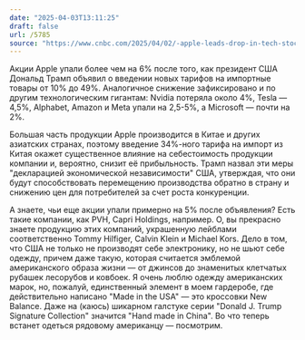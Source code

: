 ```yaml
---
date: "2025-04-03T13:11:25"
draft: false
url: /5785
source: "https://www.cnbc.com/2025/04/02/-apple-leads-drop-in-tech-stocks-after-trump-tariff-announcement.html"
---
```


Акции Apple упали более чем на 6% после того, как президент США Дональд Трамп объявил о введении новых тарифов на импортные товары от 10% до 49%. Аналогичное снижение зафиксировано и по другим технологическим гигантам: Nvidia потеряла около 4%, Tesla — 4,5%, Alphabet, Amazon и Meta упали на 2,5-5%, а Microsoft — почти на 2%.

Большая часть продукции Apple производится в Китае и других азиатских странах, поэтому введение 34%-ного тарифа на импорт из Китая окажет существенное влияние на себестоимость продукции компании и, вероятно, снизит её прибыльность. Трамп назвал эти меры "декларацией экономической независимости" США, утверждая, что они будут способствовать перемещению производства обратно в страну и снижению цен для потребителей за счет роста конкуренции.

А знаете, чьи еще акции упали примерно на 5% после объявления? Есть такие компании, как PVH, Capri Holdings, например. О, вы прекрасно знаете продукцию этих компаний, украшенную лейблами соответственно Tommy Hilfiger, Calvin Klein и Michael Kors. Дело в том, что США не только не производят себе электронику, но не шьют себе одежду, причем даже такую, которая считается эмблемой американского образа жизни — от джинсов до знаменитых клетчатых рубашек лесорубов и ковбоек. Я очень люблю одежду американских марок, но, пожалуй, единственный элемент в моем гардеробе, где действительно написано "Made in the USA" — это кроссовки New Balance. Даже на (каюсь) шикарном галстуке серии "Donald J. Trump Signature Collection" значится "Hand made in China". Во что теперь встанет одеться рядовому американцу — посмотрим.